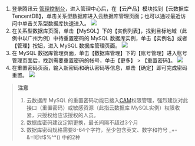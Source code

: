 1. 登录腾讯云 [管理控制台](https://console.cloud.tencent.com/)，进入管理中心后，在【云产品】模块找到【云数据库 TencentDB】，单击关系型数据库进入云数据库管理页面；也可以通过最近访问中单击关系型数据库快速进入。
![](https://main.qcloudimg.com/raw/dd64658acc7a9dd50163f14b101bdf7b.png)
2. 在关系型数据库页面，单击【MySQL】下的【实例列表】，找到目标地域（此例中以广州为例）中待重置密码的 MySQL 数据库实例，单击【实例名】或者【管理】按钮，进入 MySQL 数据库管理页面。
![](https://main.qcloudimg.com/raw/e8bb2676a5f71e72bdc3823d50f09a85.png)
3. 在 MySQL 数据库管理页面，单击【数据库管理】下的【账号管理】进入帐号管理页面后，找到需要重置密码的帐号，单击【更多】 > 【重置密码】。
![](https://main.qcloudimg.com/raw/808962974f71c45fb6cb7c69ae8a08e4.png)
4. 在重置密码页面，输入新密码和确认密码等信息，单击【确定】即可完成密码重置。
![](https://main.qcloudimg.com/raw/013d7804bff33787e900ea7977b28d10.png)

> **注意**
> 
> 1. 云数据库 MySQL 的重置密码功能已接入[CAM](https://cloud.tencent.com/document/product/236/14469)权限管理，强烈建议对此接口（重置密码）或敏感资源（此指云数据库 MySQL实例）权限收紧，只授权给应该授权的人员。
> 2. 数据库密码建议定期更换，最长间隔不超过3个月
> 3. 数据库密码规格需要8-64个字符，至少包含英文、数字和符号 _+-&=!@#$%^*() 中的2种